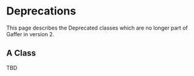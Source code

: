 # Deprecations

This page describes the Deprecated classes which are no longer part of Gaffer in version 2.

## A Class
TBD
